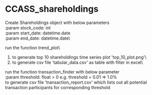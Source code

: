 # CCASS_shareholdings

Create Shareholdings object with below parameters\
  :param stock_code: int\
  :param start_date: datetime.date\
  :param end_date: datetime.date\

run the function trend_plot\
  1) to generate top 10 shareholdings time series plot 'top_10_plot.png'\
  2) to generate csv file 'tabular_data.csv' as table with filter in excel\

run the function transaction_finder with below parameter\
  :param threshold: float > 0 e.g. threshold = 0.01 => 1.0%\
  to generate csv file 'transaction_report.csv' which lists out all potential transaction participants for corresponding threshold
